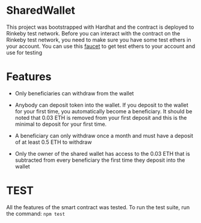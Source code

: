 # SharedWallet

This project was bootstrapped with Hardhat and the contract is deployed to Rinkeby test network. Before you can interact with the contract on the Rinkeby test network, you need to make sure you have some test ethers in your account. You can use this <a href="https://faucets.chain.link/rinkeby">faucet</a> to get test ethers to your account and use for testing

# Features

- Only beneficiaries can withdraw from the wallet

- Anybody can deposit token into the wallet. If you deposit to the wallet for your first time, you automatically become a beneficiary. It should be noted that 0.03 ETH is removed from your first deposit and this is the minimal to deposit for your first time.

- A beneficiary can only withdraw once a month and must have a deposit of at least 0.5 ETH to withdraw

- Only the owner of the shared wallet has access to the 0.03 ETH that is subtracted from every beneficiary the first time they deposit into the wallet

# TEST

All the features of the smart contract was tested. To run the test suite, run the command: `npm test`
